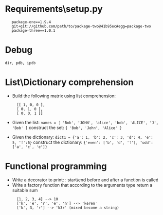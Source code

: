 # **Requirements\setup.py**

  ```
     package-one==1.9.4
     git+git://github.com/path/to/package-two@41b95ec#egg=package-two
     package-three==1.0.1
  ```

# **Debug**

`dir, pdb, ipdb`

# **List\Dictionary comprehension**

* Build the following matrix using list comprehension: 
  ```
    [[ 1, 0, 0 ],
    [ 0, 1, 0 ],
    [ 0, 0, 1 ]]
  ```
* Given the list: `names = [ 'Bob', 'JOHN', 'alice', 'bob', 'ALICE', 'J', 'Bob' ]` construct the set: `{ 'Bob', 'John', 'Alice' }` 

* Given the dictionary: `dict1 = {'a': 1, 'b': 2, 'c': 3, 'd': 4, 'e': 5, 'f':6}` construct the dictionary: `{'even': ['b', 'd', 'f'], 'odd': ['a', 'c', 'e']}`

# **Functional programming**

* Write a decorator to print: <function-name>: start\end before and after a function is called
* Write a factory function that according to the arguments type return a suitable sum
  ```
    [1, 2, 3, 4] --> 10
    ['k', 'e', 'r', 'e', 'n'] --> 'keren'
    ['k', 3, 'r'] --> 'k3r' (mixed become a string)
  ```
